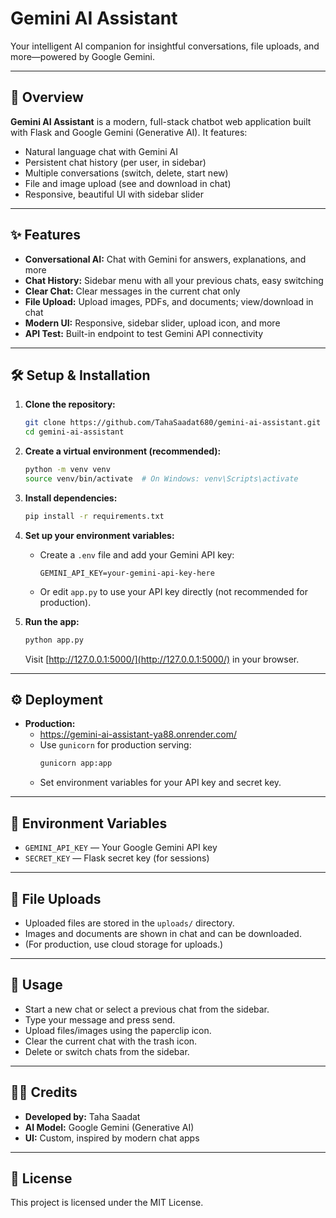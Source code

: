 # Gemini AI Assistant

Your intelligent AI companion for insightful conversations, file uploads, and more—powered by Google Gemini.

---

## 🚀 Overview

**Gemini AI Assistant** is a modern, full-stack chatbot web application built with Flask and Google Gemini (Generative AI). It features:
- Natural language chat with Gemini AI
- Persistent chat history (per user, in sidebar)
- Multiple conversations (switch, delete, start new)
- File and image upload (see and download in chat)
- Responsive, beautiful UI with sidebar slider

---

## ✨ Features
- **Conversational AI:** Chat with Gemini for answers, explanations, and more
- **Chat History:** Sidebar menu with all your previous chats, easy switching
- **Clear Chat:** Clear messages in the current chat only
- **File Upload:** Upload images, PDFs, and documents; view/download in chat
- **Modern UI:** Responsive, sidebar slider, upload icon, and more
- **API Test:** Built-in endpoint to test Gemini API connectivity

---

## 🛠️ Setup & Installation

1. **Clone the repository:**
   ```sh
   git clone https://github.com/TahaSaadat680/gemini-ai-assistant.git
   cd gemini-ai-assistant
   ```

2. **Create a virtual environment (recommended):**
   ```sh
   python -m venv venv
   source venv/bin/activate  # On Windows: venv\Scripts\activate
   ```

3. **Install dependencies:**
   ```sh
   pip install -r requirements.txt
   ```

4. **Set up your environment variables:**
   - Create a `.env` file and add your Gemini API key:
     ```env
     GEMINI_API_KEY=your-gemini-api-key-here
     ```
   - Or edit `app.py` to use your API key directly (not recommended for production).

5. **Run the app:**
   ```sh
   python app.py
   ```
   Visit [http://127.0.0.1:5000/](http://127.0.0.1:5000/) in your browser.

---

## ⚙️ Deployment

- **Production:**
  - https://gemini-ai-assistant-ya88.onrender.com/
  - Use `gunicorn` for production serving:
    ```sh
    gunicorn app:app
    ```
  - Set environment variables for your API key and secret key.


---

## 🔑 Environment Variables
- `GEMINI_API_KEY` — Your Google Gemini API key
- `SECRET_KEY` — Flask secret key (for sessions)

---

## 📁 File Uploads
- Uploaded files are stored in the `uploads/` directory.
- Images and documents are shown in chat and can be downloaded.
- (For production, use cloud storage for uploads.)

---

## 📝 Usage
- Start a new chat or select a previous chat from the sidebar.
- Type your message and press send.
- Upload files/images using the paperclip icon.
- Clear the current chat with the trash icon.
- Delete or switch chats from the sidebar.

---

## 🧑‍💻 Credits
- **Developed by:** Taha Saadat
- **AI Model:** Google Gemini (Generative AI)
- **UI:** Custom, inspired by modern chat apps

---

## 📜 License
This project is licensed under the MIT License.
